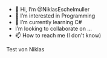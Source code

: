 - 👋 Hi, I’m @NiklasEschelmuller
- 👀 I’m interested in Programming
- 🌱 I’m currently learning C#
- I’m looking to collaborate on ...
- 📫 How to reach me (I don't know)

<!---
NiklasEschelmuller/NiklasEschelmuller is a ✨ special ✨ repository because its `README.md` (this file) appears on your GitHub profile.
You can click the Preview link to take a look at your changes.
---> Test von Niklas
